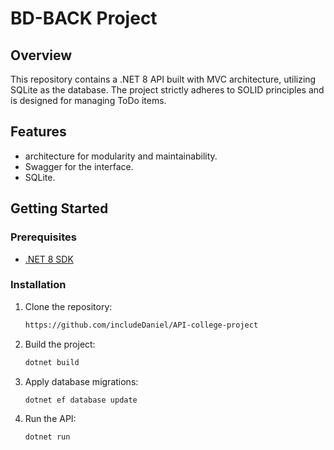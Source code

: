 # BD-BACK Project

## Overview

This repository contains a .NET 8 API built with MVC architecture, utilizing SQLite as the database. The project strictly adheres to SOLID principles and is designed for managing ToDo items.

## Features

- architecture for modularity and maintainability.
- Swagger for the interface.
- SQLite.

## Getting Started

### Prerequisites

- [.NET 8 SDK](https://dotnet.microsoft.com/download/dotnet/8.0)

### Installation

1. Clone the repository:

   ```bash
   https://github.com/includeDaniel/API-college-project

3. Build the project:
   ```bash
   dotnet build

5. Apply database migrations:
   ```bash
   dotnet ef database update

6. Run the API:
   ```bash
   dotnet run

